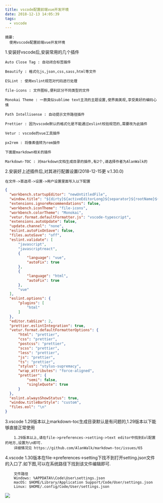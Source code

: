 ```yaml
---
title: vscode配置前端vue开发环境
date: 2018-12-13 14:05:39
tags:
  - vscode
---
```


    摘要:
      使用vscode配置前端vue开发环境

1.安装好vscode后,安装常用的几个插件

    Auto Close Tag : 自动闭合标签插件

    Beautify : 格式化js,json,css,sass,html等文件

    ESLint : 使用eslint规范对代码进行处理

    file-icons : 文件图标,便利区分不同类型的文件

    Monokai Theme : 一款类似sublime text主流的主题设置,使界面美观,享受美好的编码心情

    Path Intellisense : 自动提示文件路径插件

    Prettier : 因为vscode默认的格式化是不能通过eslint校验规范的,需要改为此插件

    Vetur : vscode的vue工具插件

    px2rem : 将像素值转为rem插件

    下面是markdown相关的插件

    Markdown-TOC : 对markdown文档生成目录的插件,有2个,请选择作者为AlanWalk的

2.安装好上述插件后,对其进行配置设置(2018-12-15更 v.1.30.0)

    在文件->首选项->设置->用户设置里面写入以下配置

  ```json
  {
    "workbench.startupEditor": "newUntitledFile",
    "window.title": "${dirty}${activeEditorLong}${separator}${rootName}${separator}${appName}",
    "extensions.ignoreRecommendations": false,
    "workbench.iconTheme": "file-icons",
    "workbench.colorTheme": "Monokai",
    "vetur.format.defaultFormatter.js": "vscode-typescript",
    "extensions.autoUpdate": false,
    "update.channel": "none",
    "eslint.autoFixOnSave": false,
    "files.autoSave": "off",
    "eslint.validate": [
        "javascript",
        "javascriptreact",
        {
            "language": "vue",
            "autoFix": true
        },
        {
            "language": "html",
            "autoFix": true
        },
        "vue"
    ],
    "eslint.options": {
        "plugins": [
            "html"
        ]
    },
    "editor.tabSize": 2,
    "prettier.eslintIntegration": true,
    "vetur.format.defaultFormatterOptions": {
        "html": "prettier",
        "css": "prettier",
        "postcss": "prettier",
        "scss": "prettier",
        "less": "prettier",
        "js": "prettier",
        "ts": "prettier",
        "stylus": "stylus-supremacy",
        "wrap_attributes": "force-aligned",
        "prettier": {
            "semi": false,
            "singleQuote": true
        }
    },
    "eslint.alwaysShowStatus": true,
    "window.titleBarStyle": "custom",
    "files.eol": "\n"
}
  ```
3.vscode 1.29版本以上markdown-toc生成目录默认是有问题的,1.29版本以下能够直接正常使用

        1.29版本以上,请在file->preferences->setting->text editor中找到Eol配置的地方,设置为\n即可.
        详细情况见 https://github.com/AlanWalk/markdown-toc/issues/65

4.vscode 1.30版本在file->preferences->setting下找不到打开setting.json文件的入口了.如下图,可以在系统路径下找到该文件编辑即可.

        文件路径
        Windows: %APPDATA%\Code\User\settings.json
        macOS: $HOME/Library/Application Support/Code/User/settings.json
        Linux: $HOME/.config/Code/User/settings.json

![](/images/vscode.1.30.png)